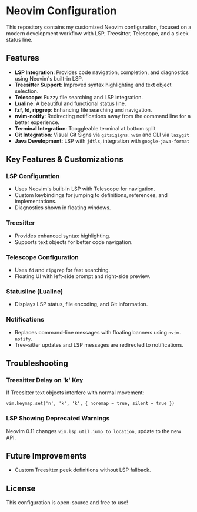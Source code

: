 # Neovim Configuration

This repository contains my customized Neovim configuration, focused on a modern development workflow with LSP, Treesitter, Telescope, and a sleek status line.

## Features

- **LSP Integration**: Provides code navigation, completion, and diagnostics using Neovim's built-in LSP.
- **Treesitter Support**: Improved syntax highlighting and text object selection.
- **Telescope**: Fuzzy file searching and LSP integration.
- **Lualine**: A beautiful and functional status line.
- **fzf, fd, ripgrep**: Enhancing file searching and navigation.
- **nvim-notify**: Redirecting notifications away from the command line for a better experience.
- **Terminal Integration**: Tooggleable terminal at bottom split
- **Git Integration**: Visual Git Signs via `gitsigigns.nvim` and CLI via `lazygit`
- **Java Development**: LSP with `jdtls`, integration with `google-java-format`


## Key Features & Customizations

### LSP Configuration
- Uses Neovim's built-in LSP with Telescope for navigation.
- Custom keybindings for jumping to definitions, references, and implementations.
- Diagnostics shown in floating windows.

### Treesitter
- Provides enhanced syntax highlighting.
- Supports text objects for better code navigation.

### Telescope Configuration
- Uses `fd` and `ripgrep` for fast searching.
- Floating UI with left-side prompt and right-side preview.

### Statusline (Lualine)
- Displays LSP status, file encoding, and Git information.

### Notifications
- Replaces command-line messages with floating banners using `nvim-notify`.
- Tree-sitter updates and LSP messages are redirected to notifications.

## Troubleshooting

### Treesitter Delay on 'k' Key
If Treesitter text objects interfere with normal movement:
```vim
vim.keymap.set('n', 'k', 'k', { noremap = true, silent = true })
```

### LSP Showing Deprecated Warnings
Neovim 0.11 changes `vim.lsp.util.jump_to_location`, update to the new API.

## Future Improvements
- Custom Treesitter peek definitions without LSP fallback.

## License
This configuration is open-source and free to use!

 
